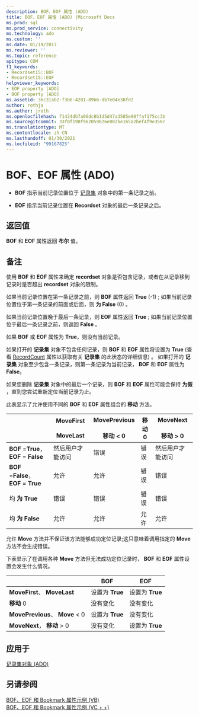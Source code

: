```yaml
---
description: BOF、EOF 属性 (ADO)
title: BOF、EOF 属性 (ADO) |Microsoft Docs
ms.prod: sql
ms.prod_service: connectivity
ms.technology: ado
ms.custom: ''
ms.date: 01/19/2017
ms.reviewer: ''
ms.topic: reference
apitype: COM
f1_keywords:
- Recordset15::BOF
- Recordset15::EOF
helpviewer_keywords:
- EOF property [ADO]
- BOF property [ADO]
ms.assetid: 36c31ab2-f3b6-4281-89b6-db7e04e38fd2
author: rothja
ms.author: jroth
ms.openlocfilehash: 71424db7a06dc8b1d5d47a3505e90ffaf175cc3b
ms.sourcegitcommit: 33f0f190f962059826e002be165a2bef4f9e350c
ms.translationtype: MT
ms.contentlocale: zh-CN
ms.lasthandoff: 01/30/2021
ms.locfileid: "99167825"
---
```

# <a name="bof-eof-properties-ado"></a>BOF、EOF 属性 (ADO)
-   **BOF** 指示当前记录位置位于 [记录集](./recordset-object-ado.md) 对象中的第一条记录之前。  
  
-   **EOF** 指示当前记录位置在 **Recordset** 对象的最后一条记录之后。  
  
## <a name="return-value"></a>返回值  
 **BOF** 和 **EOF** 属性返回 **布尔** 值。  
  
## <a name="remarks"></a>备注  
 使用 **BOF** 和 **EOF** 属性来确定 **recordset** 对象是否包含记录，或者在从记录移到记录时是否超出 **recordset** 对象的限制。  
  
 如果当前记录位置在第一条记录之前，则 **BOF** 属性返回 **True** (-1) ; 如果当前记录位置位于第一条记录的前面或后面，则 **为 False** (0) 。  
  
 如果当前记录位置晚于最后一条记录，则 **EOF** 属性返回 **True** ; 如果当前记录位置位于最后一条记录之前，则返回 **False** 。  
  
 如果 **BOF** 或 **EOF** 属性为 **True**，则没有当前记录。  
  
 如果打开的 **记录集** 对象不包含任何记录，则 **BOF** 和 **EOF** 属性将设置为 **True** (查看 [RecordCount](./recordcount-property-ado.md) 属性以获取有关 **记录集** 的此状态的详细信息) 。 如果打开的 **记录集** 对象至少包含一条记录，则第一条记录为当前记录， **BOF** 和 **EOF** 属性为 **False**。  
  
 如果您删除 **记录集** 对象中的最后一个记录，则 **BOF** 和 **EOF** 属性可能会保持 **为假** ，直到您尝试重新定位当前记录为止。  
  
 此表显示了允许使用不同的 **BOF** 和 **EOF** 属性组合的 **移动** 方法。  
  
||MoveFirst<br /><br /> MoveLast|MovePrevious<br /><br /> 移动 < 0|移动0|MoveNext<br /><br /> 移动 > 0|  
|------|-----------------------------|---------------------------------|------------|-----------------------------|  
|**BOF** =**True**， **EOF** = **False**|然后用户才能访问|错误|错误|然后用户才能访问|  
|**BOF** =**False**， **EOF** = **True**|允许|允许|错误|错误|  
|均 **为 True**|错误|错误|错误|错误|  
|均 **为 False**|允许|允许|允许|允许|  
  
 允许 **Move** 方法并不保证该方法能够成功定位记录;这只意味着调用指定的 **Move** 方法不会生成错误。  
  
 下表显示了在调用各种 **Move** 方法但无法成功定位记录时， **BOF** 和 **EOF** 属性设置会发生什么情况。  
  
||BOF|EOF|  
|------|---------|---------|  
|**MoveFirst**、 **MoveLast**|设置为 **True**|设置为 **True**|  
|**移动** 0|没有变化|没有变化|  
|**MovePrevious**、 **Move** < 0|设置为 **True**|没有变化|  
|**MoveNext**， **移动** > 0|没有变化|设置为 **True**|  
  
## <a name="applies-to"></a>应用于  
 [记录集对象 (ADO)](./recordset-object-ado.md)  
  
## <a name="see-also"></a>另请参阅  
 [BOF、EOF 和 Bookmark 属性示例 (VB) ](./bof-eof-and-bookmark-properties-example-vb.md)   
 [BOF、EOF 和 Bookmark 属性示例 (VC + +) ](./bof-eof-and-bookmark-properties-example-vc.md)